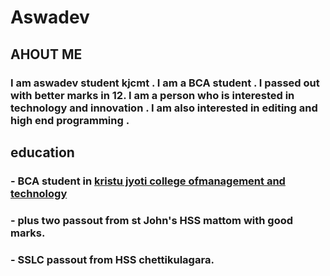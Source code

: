# **Aswadev**


## AHOUT ME

### I am aswadev student kjcmt . I am a BCA  student . I passed out with better marks in 12. I am a person who is interested in technology and innovation . I am also interested in editing and high end programming . 
## education 

### -  BCA student in [kristu jyoti college ofmanagement and technology](https://kjcmt.ac.in/) 
 ### - plus two passout from st John's HSS mattom with good marks.
 ### - SSLC passout from HSS chettikulagara.
